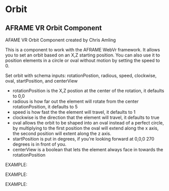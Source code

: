 # Orbit
## AFRAME VR Orbit Component

AFAME VR Orbit Component created by Chris Amling

This is a component to work with the AFRAME WebVr framework. It allows you to set an orbit based on an X,Z starting position.
You can also use it to position elements in a circle or oval without motion by setting the speed to 0.

Set orbit with schema inputs: rotationPostion, radious, speed, clockwise, oval, startPosition, and centerView

* rotationPosition is the X,Z postion at the center of the rotation, it defaults to 0,0
* radious is how far out the element will rotate from the center rotationPosition, it defaults to 5
* speed is how fast the the element will travel, it defaults to 1
* clockwise is the direction that the element will travel, it defaults to true
* oval allows the orbit to be shaped into an oval instead of a perfect circle, by multiplying to the first position the oval will extend along the x axis, the second position will extent along the z axis.
* startPosition is put in degrees,  if you're looking forward at 0,0,0  270 degrees is in front of you.
* centerView is a boolean that lets the element always face in towards the rotationPosition

EXAMPLE: <a-box orbit></a-box>

EXAMPLE: <a-box orbit="rotationPosition: 0 0; radious: 2; speed: 3;"></a-box>

EXAMPLE: <a-box position="0 2 0" orbit="rotationPosition: 1 2; radious: 3; speed: 2; clockwise:false; oval: 1.6 1; startPosition: 270"></a-box>
